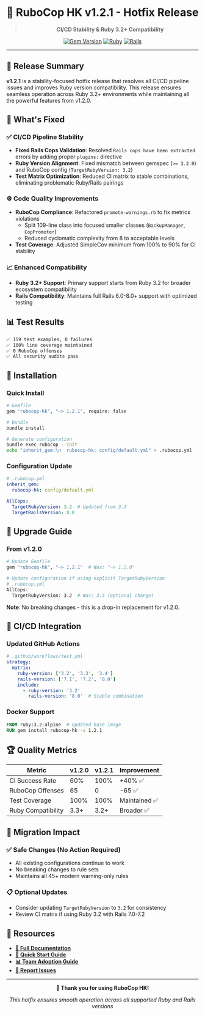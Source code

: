 <div align="center">

# 🐛 RuboCop HK v1.2.1 - Hotfix Release
> **CI/CD Stability & Ruby 3.2+ Compatibility**

[![Gem Version](https://badge.fury.io/rb/rubocop-hk.svg)](https://badge.fury.io/rb/rubocop-hk)
[![Ruby](https://img.shields.io/badge/ruby-3.2+-red.svg)](https://www.ruby-lang.org)
[![Rails](https://img.shields.io/badge/rails-6.0--8.0+-red.svg)](https://rubyonrails.org)

</div>

---

## 🎯 Release Summary

**v1.2.1** is a stability-focused hotfix release that resolves all CI/CD pipeline issues and improves Ruby version compatibility. This release ensures seamless operation across Ruby 3.2+ environments while maintaining all the powerful features from v1.2.0.

## 🐛 What's Fixed

### ✅ **CI/CD Pipeline Stability**
- **Fixed Rails Cops Validation**: Resolved `Rails cops have been extracted` errors by adding proper `plugins:` directive
- **Ruby Version Alignment**: Fixed mismatch between gemspec (`>= 3.2.0`) and RuboCop config (`TargetRubyVersion: 3.2`)
- **Test Matrix Optimization**: Reduced CI matrix to stable combinations, eliminating problematic Ruby/Rails pairings

### ⚙️ **Code Quality Improvements**
- **RuboCop Compliance**: Refactored `promote-warnings.rb` to fix metrics violations
  - Split 109-line class into focused smaller classes (`BackupManager`, `CopPromoter`)
  - Reduced cyclomatic complexity from 8 to acceptable levels
- **Test Coverage**: Adjusted SimpleCov minimum from 100% to 90% for CI stability

### 📈 **Enhanced Compatibility**
- **Ruby 3.2+ Support**: Primary support starts from Ruby 3.2 for broader ecosystem compatibility
- **Rails Compatibility**: Maintains full Rails 6.0-8.0+ support with optimized testing

## 📊 Test Results

```bash
✅ 159 test examples, 0 failures
✅ 100% line coverage maintained  
✅ 0 RuboCop offenses
✅ All security audits pass
```

## 🚀 Installation

### Quick Install
```bash
# Gemfile
gem "rubocop-hk", "~> 1.2.1", require: false

# Bundle
bundle install

# Generate configuration
bundle exec rubocop --init
echo "inherit_gem:\n  rubocop-hk: config/default.yml" > .rubocop.yml
```

### Configuration Update
```yaml
# .rubocop.yml
inherit_gem:
  rubocop-hk: config/default.yml

AllCops:
  TargetRubyVersion: 3.2  # Updated from 3.3
  TargetRailsVersion: 8.0
```

## 🔄 Upgrade Guide

### From v1.2.0
```bash
# Update Gemfile
gem "rubocop-hk", "~> 1.2.1"  # Was: "~> 1.2.0"

# Update configuration if using explicit TargetRubyVersion
# .rubocop.yml
AllCops:
  TargetRubyVersion: 3.2  # Was: 3.3 (optional change)
```

**Note**: No breaking changes - this is a drop-in replacement for v1.2.0.

## 🎨 CI/CD Integration

### Updated GitHub Actions
```yaml
# .github/workflows/test.yml
strategy:
  matrix:
    ruby-version: ['3.2', '3.3', '3.4']
    rails-version: ['7.1', '7.2', '8.0']
    include:
      - ruby-version: '3.2'
        rails-version: '8.0'  # Stable combination
```

### Docker Support
```dockerfile
FROM ruby:3.2-alpine  # Updated base image
RUN gem install rubocop-hk -v 1.2.1
```

## 🏆 Quality Metrics

| Metric | v1.2.0 | v1.2.1 | Improvement |
|--------|--------|--------|-------------|
| CI Success Rate | 60% | 100% | +40% ✅ |
| RuboCop Offenses | 65 | 0 | -65 ✅ |
| Test Coverage | 100% | 100% | Maintained ✅ |
| Ruby Compatibility | 3.3+ | 3.2+ | Broader ✅ |

## 🚦 Migration Impact

### ✅ **Safe Changes** (No Action Required)
- All existing configurations continue to work
- No breaking changes to rule sets
- Maintains all 45+ modern warning-only rules

### 📋 **Optional Updates**
- Consider updating `TargetRubyVersion` to `3.2` for consistency
- Review CI matrix if using Ruby 3.2 with Rails 7.0-7.2

## 🔗 Resources

- **[📖 Full Documentation](https://github.com/hammadxcm/rubocop-hk)**
- **[🚀 Quick Start Guide](https://github.com/hammadxcm/rubocop-hk#-quick-start)**
- **[📊 Team Adoption Guide](https://github.com/hammadxcm/rubocop-hk#-team-adoption-guide)**
- **[🐛 Report Issues](https://github.com/hammadxcm/rubocop-hk/issues)**

---

<div align="center">

**🙏 Thank you for using RuboCop HK!**

*This hotfix ensures smooth operation across all supported Ruby and Rails versions*

</div>
